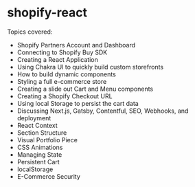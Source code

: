 # shopify-react
Topics covered:
- Shopify Partners Account and Dashboard
- Connecting to Shopify Buy SDK
- Creating a React Application
- Using Chakra UI to quickly build custom storefronts
- How to build dynamic components
- Styling a full e-commerce store
- Creating a slide out Cart and Menu components
- Creating a Shopify Checkout URL
- Using local Storage to persist the cart data
- Discussing Next.js, Gatsby, Contentful, SEO, Webhooks, and deployment
- React Context
- Section Structure
- Visual Portfolio Piece
- CSS Animations
- Managing State
- Persistent Cart
- localStorage
- E-Commerce Security
